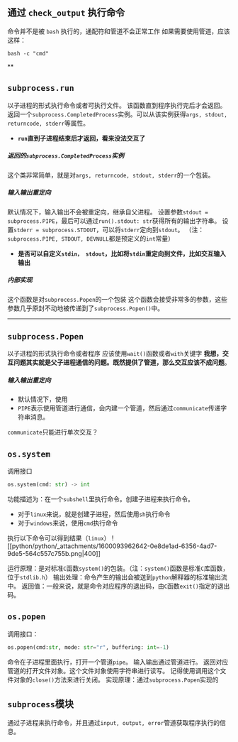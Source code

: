 
## 通过 `check_output` 执行命令
命令并不是被 `bash` 执行的，通配符和管道不会正常工作
如果需要使用管道，应该这样：
```shell
bash -c "cmd"
```
**
## `subprocess.run`
以子进程的形式执行命令或者可执行文件。
该函数直到程序执行完后才会返回。返回一个`subprocess.CompletedProcess`实例。可以从该实例获得`args, stdout, returncode, stderr`等属性。

- **`run`直到子进程结束后才返回，看来没法交互了**
##### 返回的`subprocess.CompletedProcess`实例
这个类非常简单，就是对`args, returncode, stdout, stderr`的一个包装。
##### 输入输出重定向
默认情况下，输入输出不会被重定向，继承自父进程。
设置参数`stdout = subprocess.PIPE`，最后可以通过`run().stdout: str`获得所有的输出字符串。
设置`stderr = subprocess.STDOUT`，可以将`stderr`定向到`stdout`。
（注：`subprocess.PIPE, STDOUT, DEVNULL`都是预定义的`int`常量）

- **是否可以自定义`stdin， stdout`，比如将`stdin`重定向到文件，比如交互输入输出**
##### 内部实现
这个函数是对`subprocess.Popen`的一个包装
这个函数会接受非常多的参数，这些参数几乎原封不动地被传递到了`subprocess.Popen()`中。

---

## `subprocess.Popen`
以子进程的形式执行命令或者程序
应该使用`wait()`函数或者`with`关键字
**我想，交互问题其实就是父子进程通信的问题。既然提供了管道，那么交互应该不成问题**。
##### 输入输出重定向

- 默认情况下，使用
- `PIPE`表示使用管道进行通信，会内建一个管道，然后通过`communicate`传递字符串消息。

`communicate`只能进行单次交互？


## `os.system`
调用接口
```python
os.system(cmd: str) -> int
```
功能描述为：在一个`subshell`里执行命令。创建子进程来执行命令。

- 对于`linux`来说，就是创建子进程，然后使用`sh`执行命令
- 对于`windows`来说，使用`cmd`执行命令

执行以下命令可以得到结果（`linux`）
![[python/python/_attachments/1600093962642-0e8de1ad-6356-4ad7-9de5-564c557c755b.png|400]]


运行原理：是对标准`C`函数`system()`的包装。（注：`system()`函数是标准`C`库函数，位于`stdlib.h`）
输出处理：命令产生的输出会被送到`python`解释器的标准输出流中。
返回值：一般来说，就是命令对应程序的退出码，由`C`函数`exit()`指定的退出码。

## `os.popen`
调用接口：
```python
os.popen(cmd:str, mode: str="r", buffering: int=-1)
```
命令在子进程里面执行，打开一个管道`pipe`。
输入输出通过管道进行。
返回对应管道的打开文件对象。这个文件对象使用字符串进行读写。
记得使用调用这个文件对象的`close()`方法来进行关闭。
实现原理：通过`subprocess.Popen`实现的

## `subprocess`模块
通过子进程来执行命令，并且通过`input, output, error`管道获取程序执行的信息。

